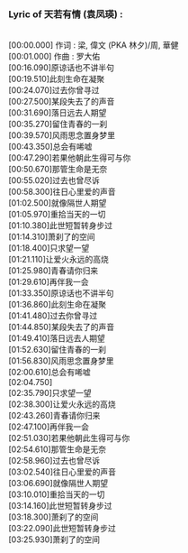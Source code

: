 <h3>Lyric of 天若有情 (袁凤瑛) :</h3><p><br>[00:00.000] 作词 : 梁, 偉文 (PKA 林夕)/周, 華健
<br>[00:01.000] 作曲 : 罗大佑
<br>[00:16.090]原谅话也不讲半句
<br>[00:19.510]此刻生命在凝聚
<br>[00:24.070]过去你曾寻过
<br>[00:27.500]某段失去了的声音
<br>[00:31.690]落日远去人期望
<br>[00:35.270]留住青春的一刹
<br>[00:39.570]风雨思念置身梦里
<br>[00:43.350]总会有唏嘘
<br>[00:47.290]若果他朝此生得可与你
<br>[00:50.670]那管生命是无奈
<br>[00:55.020]过去也曾尽诉
<br>[00:58.300]往日心里爱的声音
<br>[01:02.500]就像隔世人期望
<br>[01:05.970]重拾当天的一切
<br>[01:10.380]此世短暂转身步过
<br>[01:14.310]萧刹了的空间
<br>[01:18.400]只求望一望
<br>[01:21.110]让爱火永远的高烧
<br>[01:25.980]青春请你归来
<br>[01:29.610]再伴我一会
<br>[01:33.350]原谅话也不讲半句
<br>[01:36.860]此刻生命在凝聚
<br>[01:41.480]过去你曾寻过
<br>[01:44.850]某段失去了的声音
<br>[01:49.410]落日远去人期望
<br>[01:52.630]留住青春的一刹
<br>[01:56.830]风雨思念置身梦里
<br>[02:00.610]总会有唏嘘
<br>[02:04.750]
<br>[02:35.790]只求望一望
<br>[02:38.300]让爱火永远的高烧
<br>[02:43.260]青春请你归来
<br>[02:47.100]再伴我一会
<br>[02:51.030]若果他朝此生得可与你
<br>[02:54.610]那管生命是无奈
<br>[02:58.960]过去也曾尽诉
<br>[03:02.540]往日心里爱的声音
<br>[03:06.690]就像隔世人期望
<br>[03:10.010]重拾当天的一切
<br>[03:14.160]此世短暂转身步过
<br>[03:18.300]萧刹了的空间
<br>[03:22.090]此世短暂转身步过
<br>[03:25.930]萧刹了的空间
</p>